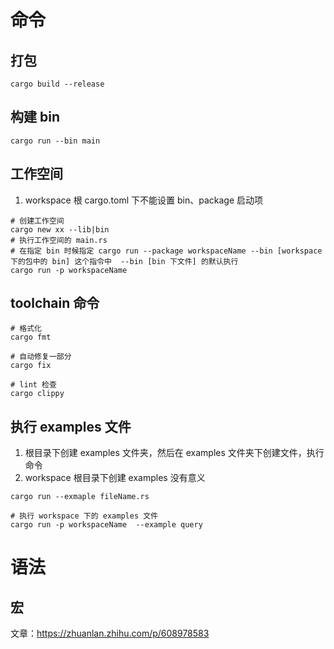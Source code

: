 # 命令

## 打包

```shell
cargo build --release
```
## 构建 bin

```shell
cargo run --bin main
```

## 工作空间
1. workspace 根 cargo.toml 下不能设置 bin、package 启动项
```shell
# 创建工作空间
cargo new xx --lib|bin
# 执行工作空间的 main.rs 
# 在指定 bin 时候指定 cargo run --package workspaceName --bin [workspace 下的包中的 bin] 这个指令中  --bin [bin 下文件] 的默认执行
cargo run -p workspaceName
```

## toolchain 命令

```shell
# 格式化
cargo fmt

# 自动修复一部分
cargo fix

# lint 检查
cargo clippy
```

## 执行 examples 文件
1. 根目录下创建 examples 文件夹，然后在 examples 文件夹下创建文件，执行命令
2. workspace 根目录下创建 examples 没有意义
```shell
cargo run --exmaple fileName.rs

# 执行 workspace 下的 examples 文件
cargo run -p workspaceName  --example query
```

# 语法

## 宏
文章：https://zhuanlan.zhihu.com/p/608978583
